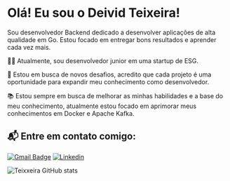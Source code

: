 

# Olá! Eu sou o Deivid Teixeira!

Sou desenvolvedor Backend dedicado a desenvolver aplicações de alta qualidade em Go. Estou focado em entregar bons resultados e aprender cada vez mais. 

👨‍💻 Atualmente, sou desenvolvedor junior em uma startup de ESG. 

👊 Estou em busca de novos desafios, acredito que cada projeto é uma oportunidade para expandir meu conhecimento como desenvolvedor.

📚 Estou sempre em busca de melhorar as minhas habilidades e a base do meu conhecimento, atualmente estou focado em aprimorar meus conhecimentos em Docker e Apache Kafka. 

## 📬 Entre em contato comigo: 

[![Gmail Badge](https://img.shields.io/badge/-Email-c14438?style=for-the-badge&logo=Gmail&logoColor=white&link=mailto:deividteixeira.go@gmail.com)](mailto:deividteixeira.go@gmail.com)
[![Linkedin](https://img.shields.io/badge/LinkedIn-0077B5?style=for-the-badge&logo=linkedin&logoColor=white)](https://www.linkedin.com/in/deivid-teixeira-36952a257/)


![Teixxeira GitHub stats](https://github-readme-stats.vercel.app/api?username=DEIVIDTEIXXEIRA&show_icons=true&theme=dracula)






